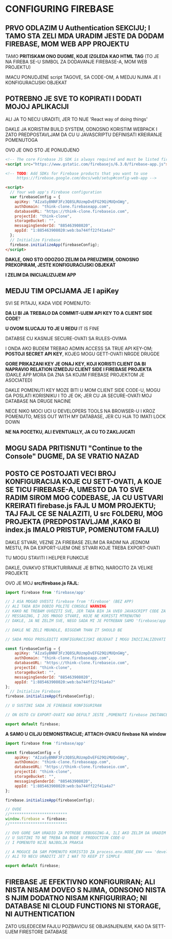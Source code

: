 # CONFIGURING FIREBASE

## PRVO ODLAZIM U Authentication SEKCIJU; I TAMO STA ZELI MDA URADIM JESTE DA DODAM FIREBASE, MOM WEB APP PROJEKTU

TAMO **PRITISKAM ONO DUGME, KOJE IZGLEDA KAO HTML TAG** (TO JE NA FIREBA SE-U SIMBOL ZA DODAVANJE FIREBASE-A, MOM WEB PROJEKTU)

IMACU PONUDJENE script TAGOVE, SA CODE-OM, A MEDJU NJIMA JE I KONFIGURACIJSKI OBJEKAT

## POTREBNO JE SVE TO KOPIRATI I DODATI MOJOJ APLIKACIJI

ALI JA TO NECU URADITI, JER TO NIJE 'React way of doing things'

DAKLE JA KORISTIM BUILD SYSTEM, ODNOSNO KORISTIM WEBPACK I ZATO PREDPOSTAVLJAM DA CU U JAVASCRIPTU DEFINISATI KREIRANJE POMENUTOGA

OVO JE ONO STO JE PONUDJENO

```HTML
<!-- The core Firebase JS SDK is always required and must be listed first -->
<script src="https://www.gstatic.com/firebasejs/6.3.0/firebase-app.js"></script>

<!-- TODO: Add SDKs for Firebase products that you want to use
     https://firebase.google.com/docs/web/setup#config-web-app -->

<script>
  // Your web app's Firebase configuration
  var firebaseConfig = {
    apiKey: "AIzaSyBNNF3Fz3Q8SLRUzmpDvEFG29QiMUQnGWg",
    authDomain: "think-clone.firebaseapp.com",
    databaseURL: "https://think-clone.firebaseio.com",
    projectId: "think-clone",
    storageBucket: "",
    messagingSenderId: "885463908020",
    appId: "1:885463908020:web:ba744ff22f41a4a7"
  };
  // Initialize Firebase
  firebase.initializeApp(firebaseConfig);
</script>
```

**DAKLE, ONO STO ODOZGO ZELIM DA PREUZMEM, ODNOSNO PREKOPIRAM, JESTE KONFIGURACIJSKI OBJEKAT**

**I ZELIM DA INICIJALIZUJEM APP**

## MEDJU TIM OPCIJAMA JE I apiKey

SVI SE PITAJU, KADA VIDE POMENUTO:

**DA LI BI JA TREBALO DA COMMIT-UJEM API KEY TO A CLIENT SIDE CODE**?

**U OVOM SLUCAJU TO JE U REDU** IT IS FINE

DATABSE CU KASNIJE SECURE-OVATI SA RULES-OVIMA

I ONDA AKO BUDEM TREBAO ADMIN ACCESS SA TRUE API KEY-OM; **POSTOJI SECRET API KEY**, KOJEG MOGU GETT-OVATI NRGDE DRUGDE

**GORE PRIKAZANI KEY JE ONAJ KEY, KOJI KORISTI CLIENT DA BI NAPRAVIO RELATION IZMEDJU CLIENT SIDE I FIREBASE PROJEKTA** (DAKLE APP MORA DA ZNA SA KOJIM FIREBASE PROJEKTOM JE ASOCIATED)

DAKLE POMENUTI KEY MOZE BITI U MOM CLIENT SIDE CODE-U, MOGU GA POSLATI KORISNIKU I TO JE OK; JER CU JA SECURE-OVATI MOJ DATABASE NA DRUGE NACINE

NECE NIKO MOCI UCI U DEVELOPERS TOOLS NA BROWSER-U I KROZ POMENUTO, MESS OUT WITH MY DATABASE, JER CU HJA TO IMATI LOCK DOWN

**NE NA POCETKU, ALI EVENTUALLY, JA CU TO ZAKLJUCATI**

## MOGU SADA PRITISNUTI "Continue to the Console" DUGME, DA SE VRATIO NAZAD

## POSTO CE POSTOJATI VECI BROJ KONFIGURACIJA KOJE CU SETT-OVATI, A KOJE SE TICU FIREBASE-A, UMESTO DA TO SVE RADIM SIROM MOG CODEBASE, JA CU USTVARI KREIRATI firebase.js FAJL U MOM PROJEKTU; TAJ FAJL CE SE NALAZITI, U src FOLDERU, MOG PROJEKTA (PREDPOSTAVLJAM ,KAKO BI index.js IMALO PRISTUP, POMENUTOM FAJLU)

DAKLE STVARI, VEZNE ZA FIREBASE ZELIM DA RADIM NA JEDNOM MESTU, PA DA EXPORT-UJEM ONE STVARI KOJE TREBA EXPORT-OVATI

TU MOGU STAVITI I HELPER FUNKCIJE

DAKLE, OVAKVO STRUKTURIRANJE JE BITNO, NAROCITO ZA VELIKE PROJEKTE

OVO JE MOJ **src/firebase.js FAJL**:

```javascript
import firebase from 'firebase/app'

// J ASA MOGAO UVESTI firebase from 'firebase' (BEZ APP)
// ALI TADA BIH DOBIO POLITE CONSOLE WARNING
// KAKO NE TREBAM UVOZITI SVE, JER TADA BIH JA UVEO JAVASCRIPT CODE ZA AUTHETICATION,
// MESSAGING, I JOS MNOGO STVARI, KOJE NE KORISTI MTRENUTNO
// DAKLE, JA NE ZELIM SVE, NEGO SADA MI JE POTREBAN SAMO 'firebase/app'

// DAKLE NE ZELI MBUNDLE, BIGGEWR THAN IT SHOULD BE

// SADA MOGU PROSLEDITI KONFIGURACIJSKI OBJEKAT I MOGU INICIJALIZOVATI APP

const firebaseConfig = {
    apiKey: "AIzaSyBNNF3Fz3Q8SLRUzmpDvEFG29QiMUQnGWg",
    authDomain: "think-clone.firebaseapp.com",
    databaseURL: "https://think-clone.firebaseio.com",
    projectId: "think-clone",
    storageBucket: "",
    messagingSenderId: "885463908020",
    appId: "1:885463908020:web:ba744ff22f41a4a7"
};
  // Initialize Firebase
firebase.initializeApp(firebaseConfig);

// U SUSTINI SADA JE FIREBASE KONFIGURIRAN

// ON OSTO CU EXPORT-OVATI KAO DEFULT JESTE ,POMENUTI firebase INSTANCE

export default firebase;

```

**A SAMO U CILJU DEMONSTRACIJE; ATTACH-OVACU firebase NA window**

```javascript
import firebase from 'firebase/app'

const firebaseConfig = {
    apiKey: "AIzaSyBNNF3Fz3Q8SLRUzmpDvEFG29QiMUQnGWg",
    authDomain: "think-clone.firebaseapp.com",
    databaseURL: "https://think-clone.firebaseio.com",
    projectId: "think-clone",
    storageBucket: "",
    messagingSenderId: "885463908020",
    appId: "1:885463908020:web:ba744ff22f41a4a7"
};

firebase.initializeApp(firebaseConfig);

// OVDE
//*************************
window.firebase = firebase;
//*************************

// OVO GORE SAM URADIO ZA POTREBE DEBUGGING-A, ILI AKO ZELIM DA URADIM JOS NESTO
// U SUSTINI TO NE TREBA DA BUDE U PRODUCTION CODE-U
// I POMENUTO NIJE NAJBOLJA PRAKSA

// A MOGUCE DA SAM POMENUTO KORISTIO ZA process.env.NODE_ENV === 'development' (SECAS SE WEBPACK-A)
// ALI TO NECU URADITI JET I WAT TO KEEP IT SIMPLE

export default firebase;
```

## FIREBASE JE EFEKTIVNO KONFIGURIRAN; ALI NISTA NISAM DOVEO S NJIMA, ODNSONO NISTA S NJIM DODATNO NISAM KNFIGURIRAO; NI DATABASE NI CLOUD FUNCTIONS NI STORAGE, NI AUTHENTICATION

ZATO USLEDECEM FAJLU POZBAVICU SE OBJASNJENJEM, KAO DA SETT-UJEM FIRESTORE DATABASE 